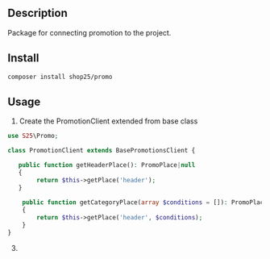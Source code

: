 ## Description
Package for connecting promotion to the project.

## Install

```bash
composer install shop25/promo
```

## Usage

1. Create the PromotionClient extended from base class
```php
use S25\Promo;

class PromotionClient extends BasePromotionsClient {

   public function getHeaderPlace(): PromoPlace|null
   {
        return $this->getPlace('header');
   }
   
    public function getCategoryPlace(array $conditions = []): PromoPlace|null
    {
        return $this->getPlace('header', $conditions);
    }
}
```
3. 